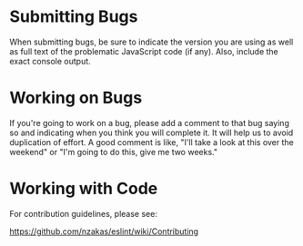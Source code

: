 # Submitting Bugs

When submitting bugs, be sure to indicate the version you are using as well as full text of the problematic JavaScript code (if any). Also, include the exact console output.

# Working on Bugs

If you're going to work on a bug, please add a comment to that bug saying so and indicating when you think you will complete it. It will help us to avoid duplication of effort. A good comment is like, "I'll take a look at this over the weekend" or "I'm going to do this, give me two weeks."

# Working with Code

For contribution guidelines, please see:

https://github.com/nzakas/eslint/wiki/Contributing
